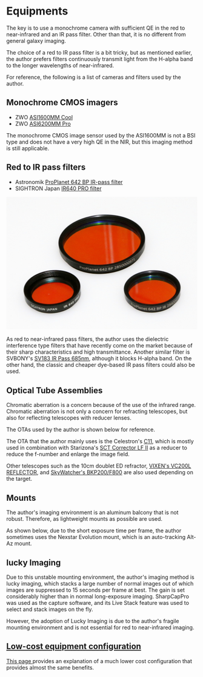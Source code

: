 # Equipments

The key is to use a monochrome camera with sufficient QE in the red to near-infrared and an IR pass filter. Other than that, it is no different from general galaxy imaging.

The choice of a red to IR pass filter is a bit tricky, but as mentioned earlier, the author prefers filters continuously transmit light from the H-alpha band to the longer wavelengths of near-infrared.

For reference, the following is a list of cameras and filters used by the author.

## Monochrome CMOS imagers
* ZWO [ASI1600MM Cool](https://astronomy-imaging-camera.com/product/asi1600mm-cool)
* ZWO [ASI6200MM Pro](https://astronomy-imaging-camera.com/product/asi6200mm-pro-mono)

The monochrome CMOS image sensor used by the ASI1600MM is not a BSI type and does not have a very high QE in the NIR, but this imaging method is still applicable.

## Red to IR pass filters
* Astronomik [ProPlanet 642 BP IR-pass filter](https://www.astronomik.com/en/infrarot-passfilter-infrared-pass-filters/proplanet-642-bp-ir-passfilter.html)
* SIGHTRON Japan [IR640 PRO filter](https://www.sightron.co.jp/product/irpro_filter.html)

![Red to IR pass filters](imgs/IR640.jpg)

As red to near-infrared pass filters, the author uses the dielectric interference type filters that have recently come on the market because of their sharp characteristics and high transmittance. Another similar filter is SVBONY's [SV183 IR Pass 685nm](https://www.svbony.com/sv183-filter/), although it blocks H-alpha band.
On the other hand, the classic and cheaper dye-based IR pass filters could also be used.

## Optical Tube Assemblies

Chromatic aberration is a concern because of the use of the infrared range. Chromatic aberration is not only a concern for refracting telescopes, but also for reflecting telescopes with reducer lenses.

The OTAs used by the author is shown below for reference.

The OTA that the author mainly uses is the Celestron's [C11](https://www.celestron.com/products/c11-optical-tube-assembly-cge-dovetail), which is mostly used in combination with Starizona's [SCT Corrector LF II](https://starizona.com/collections/featured/products/starizona-sct-corrector-lf-large-format-reducer-coma-corrector) as a reducer to reduce the f-number and enlarge the image field.

Other telescopes such as the 10cm doublet ED refractor, [VIXEN's VC200L REFLECTOR](https://global.vixen.co.jp/en/product/2632_02/), and [SkyWatcher's BKP200/F800](http://skywatcher.com/product/quattro-200-st/)
 are also used depending on the target.



## Mounts

The author's imaging environment is an aluminum balcony that is not robust. Therefore, as lightweight mounts as possible are used.

As shown below, due to the short exposure time per frame, the author sometimes uses the Nexstar Evolution mount, which is an auto-tracking Alt-Az mount.

## lucky Imaging

Due to this unstable mounting environment, the author's imaging method is lucky imaging, which stacks a large number of normal images out of which images are suppressed to 15 seconds per frame at best. The gain is set considerably higher than in normal long-exposure imaging.
SharpCapPro was used as the capture software, and its Live Stack feature was used to select and stack images on the fly.

However, the adoption of Lucky Imaging is due to the author's fragile mounting environment and is not essential for red to near-infrared imaging.

## [Low-cost equipment configuration](IMX462_QHT5III462C_NIRgalaxyImaging.md)

[This page ](IMX462_QHT5III462C_NIRgalaxyImaging.md) provides an explanation of a much lower cost configuration that provides almost the same benefits.
